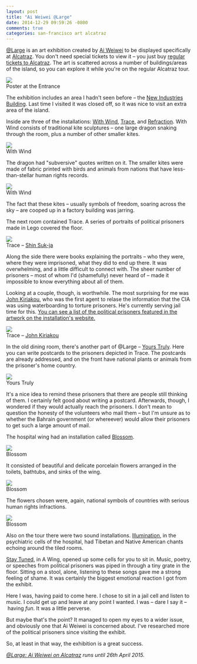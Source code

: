 ```yaml
---
layout: post
title: "Ai Weiwei @Large"
date: 2014-12-29 09:59:26 -0800
comments: true
categories: san-francisco art alcatraz
---
```


[@Large](http://www.for-site.org/project/ai-weiwei-alcatraz/) is an art exhibition created by [Ai Weiwei](http://en.wikipedia.org/wiki/Ai_Weiwei) to be displayed specifically at [Alcatraz](http://en.wikipedia.org/wiki/Alcatraz_Federal_Penitentiary). You don't need special tickets to view it – you just buy [regular tickets to Alcatraz](http://www.alcatrazcruises.com/). The art is scattered across a number of buildings/areas of the island, so you can explore it while you're on the regular Alcatraz tour.

<div class="img">
  <a href="{{ root_url }}/images/san-francisco/aiweiwei/dock.jpg">
    <img src="/images/san-francisco/aiweiwei/dock.jpg">
  </a>
  <div class="alt">Poster at the Entrance</div>
</div>

The exhibition includes an area I hadn't seen before – the [New Industries Building](http://www.for-site.org/places-artists/places/alcatraz-island/new-industries-building). Last time I visited it was closed off, so it was nice to visit an extra area of the island.

Inside are three of the installations: [With Wind](http://www.for-site.org/project/ai-weiwei-alcatraz-with-wind/), [Trace](http://www.for-site.org/project/ai-weiwei-alcatraz-trace/), and [Refraction](http://www.for-site.org/project/ai-weiwei-alcatraz-refraction/). With Wind consists of traditional kite sculptures – one large dragon snaking through the room, plus a number of other smaller kites.

<div class="img">
  <a href="{{ root_url }}/images/san-francisco/aiweiwei/with-wind.jpg">
    <img src="/images/san-francisco/aiweiwei/with-wind.jpg">
  </a>
  <div class="alt">With Wind</div>
</div>

The dragon had "subversive" quotes written on it. The smaller kites were made of fabric printed with birds and animals from nations that have less-than-stellar human rights records.

<div class="img">
  <a href="{{ root_url }}/images/san-francisco/aiweiwei/with-wind-2.jpg">
    <img src="/images/san-francisco/aiweiwei/with-wind-2.jpg">
  </a>
  <div class="alt">With Wind</div>
</div>

The fact that these kites – usually symbols of freedom, soaring across the sky – are cooped up in a factory building was jarring.

The next room contained Trace. A series of portraits of political prisoners made in Lego covered the floor.

<div class="img">
  <a href="{{ root_url }}/images/san-francisco/aiweiwei/trace.jpg">
    <img src="/images/san-francisco/aiweiwei/trace.jpg">
  </a>
  <div class="alt">Trace – <a href="http://en.wikipedia.org/wiki/Shin_Suk-ja">Shin Suk-ja</a></div>
</div>

Along the side there were books explaining the portraits – who they were, where they were imprisoned, what they did to end up there. It was overwhelming, and a little difficult to connect with. The sheer number of prisoners – most of whom I'd (shamefully) never heard of – made it impossible to know everything about all of them.

Looking at a couple, though, is worthwhile. The most surprising for me was [John Kiriakou](http://en.wikipedia.org/wiki/John_Kiriakou), who was the first agent to relase the information that the CIA was using waterboarding to torture prisoners. He's currently serving jail time for this. [You can see a list of the political prisoners featured in the artwork on the installation's website.](http://www.for-site.org/project/ai-weiwei-alcatraz-trace/)

<div class="img">
  <a href="{{ root_url }}/images/san-francisco/aiweiwei/trace-2.jpg">
    <img src="/images/san-francisco/aiweiwei/trace-2.jpg">
  </a>
  <div class="alt">Trace – <a href="http://en.wikipedia.org/wiki/John_Kiriakou">John Kiriakou</a></div>
</div>

In the old dining room, there's another part of @Large – [Yours Truly](http://www.for-site.org/project/ai-weiwei-alcatraz-yours-truly/). Here you can write postcards to the prisoners depicted in Trace. The postcards are already addressed, and on the front have national plants or animals from the prisoner's home country.

<div class="img">
  <a href="{{ root_url }}/images/san-francisco/aiweiwei/yours-truly.jpg">
    <img src="/images/san-francisco/aiweiwei/yours-truly.jpg">
  </a>
  <div class="alt">Yours Truly</div>
</div>

It's a nice idea to remind these prisoners that there are people still thinking of them. I certainly felt good about writing a postcard. Afterwards, though, I wondered if they would actually reach the prisoners. I don't mean to question the honesty of the volunteers who mail them – but I'm unsure as to whether the Bahrain government (or whereever) would allow their prisoners to get such a large amount of mail.

The hospital wing had an installation called [Blossom](http://www.for-site.org/project/ai-weiwei-alcatraz-blossom/).

<div class="img">
  <a href="{{ root_url }}/images/san-francisco/aiweiwei/blossom.jpg">
    <img src="/images/san-francisco/aiweiwei/blossom.jpg">
  </a>
  <div class="alt">Blossom</div>
</div>

It consisted of beautiful and delicate porcelain flowers arranged in the toilets, bathtubs, and sinks of the wing.

<div class="img">
  <a href="{{ root_url }}/images/san-francisco/aiweiwei/blossom-2.jpg">
    <img src="/images/san-francisco/aiweiwei/blossom-2.jpg">
  </a>
  <div class="alt">Blossom</div>
</div>

The flowers chosen were, again, national symbols of countries with serious human rights infractions.

<div class="img">
  <a href="{{ root_url }}/images/san-francisco/aiweiwei/blossom-3.jpg">
    <img src="/images/san-francisco/aiweiwei/blossom-3.jpg">
  </a>
  <div class="alt">Blossom</div>
</div>

Also on the tour there were two sound installations. [Illumination](http://www.for-site.org/project/ai-weiwei-alcatraz-illumination/), in the psychiatric cells of the hospital, had Tibetan and Native American chants echoing around the tiled rooms.

[Stay Tuned](http://www.for-site.org/project/ai-weiwei-alcatraz-stay-tuned/), in A Wing, opened up some cells for you to sit in. Music, poetry, or speeches from political prisoners was piped in through a tiny grate in the floor. Sitting on a stool, alone, listening to these songs gave me a strong feeling of shame. It was certainly the biggest emotional reaction I got from the exhibit.

Here I was, having paid to come here. I chose to sit in a jail cell and listen to music. I could get up and leave at any point I wanted. I was – dare I say it – having *fun*. It was a little perverse.

But maybe that's the point? It managed to open my eyes to a wider issue, and obviously one that Ai Weiwei is concerned about. I've researched more of the political prisoners since visiting the exhibit.

So, at least in that way, the exhibition is a great success.

*[@Large: Ai Weiwei on Alcatraz](http://www.for-site.org/project/ai-weiwei-alcatraz/) runs until 26th April 2015.*
